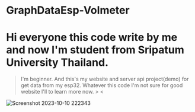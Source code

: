 # GraphDataEsp-Volmeter
# Hi everyone this code write by me and now I'm student from Sripatum University Thailand.
> I'm beginner.
> And this's my website and server api project(demo) for get data from my esp32.
> Whatever this code I'm not sure for good website I'll to learn more now. > <
 
![Screenshot 2023-10-10 222343](https://github.com/KidsadakornNuallaoong/GraphDataEsp-Volmeter/assets/121489701/b90b4599-383c-413f-aa25-262205b47439)
